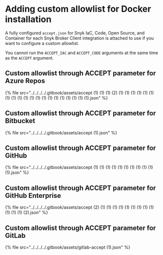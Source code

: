 # Adding custom allowlist for Docker installation

A fully configured `accept.json` for Snyk IaC, Code, Open Source, and Container for each Snyk Broker Client integration is attached to use if you want to configure a custom allowlist.

You cannot run the `ACCEPT_IAC` and `ACCEPT_CODE` arguments at the same time as the `ACCEPT` argument.

## Custom allowlist through ACCEPT parameter for Azure Repos

{% file src="../../../../.gitbook/assets/accept (1) (1) (1) (2) (1) (1) (1) (1) (1) (1) (1) (1) (1) (1) (1) (1) (1) (1) (1) (1) (1) (1) (1) (1).json" %}

## Custom allowlist through ACCEPT parameter for Bitbucket

{% file src="../../../../.gitbook/assets/accept (1).json" %}

## Custom allowlist through ACCEPT parameter for GitHub

{% file src="../../../../.gitbook/assets/accept (1) (1) (1) (1) (1) (1) (1) (1) (1) (1) (1).json" %}

## Custom allowlist through ACCEPT parameter for GitHub Enterprise

{% file src="../../../../.gitbook/assets/accept (2) (1) (1) (1) (1) (1) (1) (1) (1) (1) (1) (1) (1) (2).json" %}

## Custom allowlist through ACCEPT parameter for GitLab

{% file src="../../../../.gitbook/assets/gitlab-accept (1).json" %}

##
